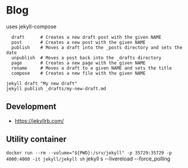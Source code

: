 # Blog

uses jekyll-compose

```
  draft      # Creates a new draft post with the given NAME
  post       # Creates a new post with the given NAME
  publish    # Moves a draft into the _posts directory and sets the date
  unpublish  # Moves a post back into the _drafts directory
  page       # Creates a new page with the given NAME
  rename     # Moves a draft to a given NAME and sets the title
  compose    # Creates a new file with the given NAME
```

```
jekyll draft "My new draft"
jekyll publish _drafts/my-new-draft.md
```


## Development
* https://jekyllrb.com/

## Utility container
``
docker run --rm --volume="${PWD}:/srv/jekyll" -p 35729:35729 -p 4000:4000 -it jekyll/jekyll sh
``
jekyll s --livereload --force_polling

